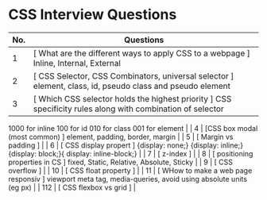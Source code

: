 # CSS Interview Questions

<!-- START -->
| No. | Questions |
| --- | --------- |
| 1 | [ What are the different ways to apply CSS to a webpage ] Inline, Internal, External  |
| 2 | [ CSS Selector, CSS Combinators, universal selector ] element, class, id, pseudo class and pseudo element |
| 3 | [ Which CSS selector holds the highest priority ] CSS specificity rules along with combination of selector 
1000 for inline 
100 for id 
010 for class 
001 for element |
| 4 | [CSS box modal (most common) ] element, padding, border, margin |
| 5 | [ Margin vs padding ] |
| 6 | [ CSS display propert ] {display: none;} 
{display: inline;} 
{display: block;}{ 
display: inline-block;}  |
| 7 | [ z-index  ] |
| 8 | [ positioning properties in CS ] fixed, Static, Relative, Absolute, Sticky |
| 9 | [ CSS overflow  ] |
| 10 | [ CSS float property  ] |
| 11 | [ WHow to make a web page responsiv ] viewport meta tag, media-queries, avoid using absolute units (eg px) |
| 112 | [ CSS flexbox vs grid ] |
